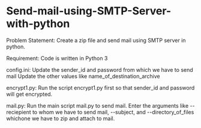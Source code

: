 # Send-mail-using-SMTP-Server-with-python
Problem Statement:
    Create a zip file and send mail using SMTP server in python.

Requirement:
Code is written in Python 3

config.ini:
Update the sender_id and password from which we have to send mail
Update the other values like name_of_destination_archive

encrypt1.py:
Run the script encrypt1.py first so that sender_id and password will get encrypted.

mail.py:
Run the main script mail.py to send mail.
Enter the arguments like --reciepient to whom we have to send mail, --subject, and --directory_of_files whichone we have to zip and attach to mail.

